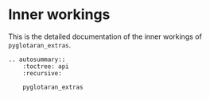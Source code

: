 # Inner workings

This is the detailed documentation of the inner workings of `pyglotaran_extras`.

```{eval-rst}
.. autosummary::
    :toctree: api
    :recursive:

    pyglotaran_extras
```
